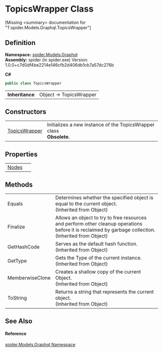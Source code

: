 # TopicsWrapper Class


\[Missing &lt;summary&gt; documentation for "T:spider.Models.Graphql.TopicsWrapper"\]



## Definition
**Namespace:** <a href="a7324a28-4f46-beaa-9269-26a8fa385391">spider.Models.Graphql</a>  
**Assembly:** spider (in spider.exe) Version: 1.0.0+c7d0df4be2214e146cfb2d406db1cb7a57dc276b

**C#**
``` C#
public class TopicsWrapper
```

<table><tr><td><strong>Inheritance</strong></td><td>Object  →  TopicsWrapper</td></tr>
</table>



## Constructors
<table>
<tr>
<td><a href="5ad3fec5-2be5-f9cb-b62b-79b518d799c1">TopicsWrapper</a></td>
<td>Initializes a new instance of the TopicsWrapper class<br /><strong>Obsolete.</strong></td></tr>
</table>

## Properties
<table>
<tr>
<td><a href="93e96a0d-23fe-fc0e-22fb-47884300457b">Nodes</a></td>
<td> </td></tr>
</table>

## Methods
<table>
<tr>
<td>Equals</td>
<td>Determines whether the specified object is equal to the current object.<br />(Inherited from Object)</td></tr>
<tr>
<td>Finalize</td>
<td>Allows an object to try to free resources and perform other cleanup operations before it is reclaimed by garbage collection.<br />(Inherited from Object)</td></tr>
<tr>
<td>GetHashCode</td>
<td>Serves as the default hash function.<br />(Inherited from Object)</td></tr>
<tr>
<td>GetType</td>
<td>Gets the Type of the current instance.<br />(Inherited from Object)</td></tr>
<tr>
<td>MemberwiseClone</td>
<td>Creates a shallow copy of the current Object.<br />(Inherited from Object)</td></tr>
<tr>
<td>ToString</td>
<td>Returns a string that represents the current object.<br />(Inherited from Object)</td></tr>
</table>

## See Also


#### Reference
<a href="a7324a28-4f46-beaa-9269-26a8fa385391">spider.Models.Graphql Namespace</a>  
